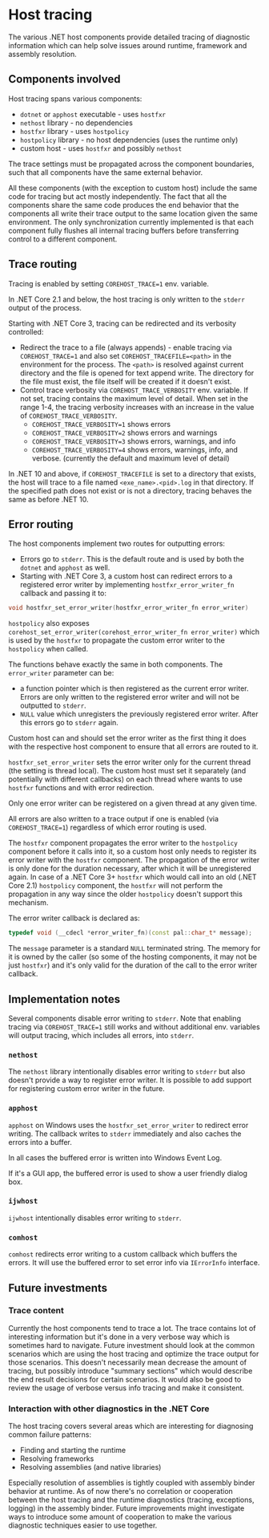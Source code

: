 # Host tracing

The various .NET host components provide detailed tracing of diagnostic information which can help solve issues around runtime, framework and assembly resolution.

## Components involved

Host tracing spans various components:

* `dotnet` or `apphost` executable - uses `hostfxr`
* `nethost` library - no dependencies
* `hostfxr` library - uses `hostpolicy`
* `hostpolicy` library - no host dependencies (uses the runtime only)
* custom host - uses `hostfxr` and possibly `nethost`

The trace settings must be propagated across the component boundaries, such that all components have the same external behavior.

All these components (with the exception to custom host) include the same code for tracing but act mostly independently. The fact that all the components share the same code produces the end behavior that the components all write their trace output to the same location given the same environment. The only synchronization currently implemented is that each component fully flushes all internal tracing buffers before transferring control to a different component.

## Trace routing

Tracing is enabled by setting `COREHOST_TRACE=1` env. variable.

In .NET Core 2.1 and below, the host tracing is only written to the `stderr` output of the process.

Starting with .NET Core 3, tracing can be redirected and its verbosity controlled:

* Redirect the trace to a file (always appends) - enable tracing via `COREHOST_TRACE=1` and also set `COREHOST_TRACEFILE=<path>` in the environment for the process. The `<path>` is resolved against current directory and the file is opened for text append write. The directory for the file must exist, the file itself will be created if it doesn't exist.
* Control trace verbosity via `COREHOST_TRACE_VERBOSITY` env. variable.  If not set, tracing contains the maximum level of detail.  When set in the range 1-4, the tracing verbosity increases with an increase in the value of `COREHOST_TRACE_VERBOSITY`.
  * `COREHOST_TRACE_VERBOSITY=1` shows errors
  * `COREHOST_TRACE_VERBOSITY=2` shows errors and warnings
  * `COREHOST_TRACE_VERBOSITY=3` shows errors, warnings, and info
  * `COREHOST_TRACE_VERBOSITY=4` shows errors, warnings, info, and verbose. (currently the default and maximum level of detail)

In .NET 10 and above, if `COREHOST_TRACEFILE` is set to a directory that exists, the host will trace to a file named `<exe_name>.<pid>.log` in that directory. If the specified path does not exist or is not a directory, tracing behaves the same as before .NET 10.

## Error routing

The host components implement two routes for outputting errors:

* Errors go to `stderr`. This is the default route and is used by both the `dotnet` and `apphost` as well.
* Starting with .NET Core 3, a custom host can redirect errors to a registered error writer by implementing `hostfxr_error_writer_fn` callback and passing it to:

``` C++
void hostfxr_set_error_writer(hostfxr_error_writer_fn error_writer)
```

`hostpolicy` also exposes `corehost_set_error_writer(corehost_error_writer_fn error_writer)` which is used by the `hostfxr` to propagate the custom error writer to the `hostpolicy` when called.

The functions behave exactly the same in both components. The `error_writer` parameter can be:

* a function pointer which is then registered as the current error writer. Errors are only written to the registered error writer and will not be outputted to `stderr`.
* `NULL` value which unregisters the previously registered error writer. After this errors go to `stderr` again.

Custom host can and should set the error writer as the first thing it does with the respective host component to ensure that all errors are routed to it.

`hostfxr_set_error_writer` sets the error writer only for the current thread (the setting is thread local). The custom host must set it separately (and potentially with different callbacks) on each thread where wants to use `hostfxr` functions and with error redirection.

Only one error writer can be registered on a given thread at any given time.

All errors are also written to a trace output if one is enabled (via `COREHOST_TRACE=1`) regardless of which error routing is used.

The `hostfxr` component propagates the error writer to the `hostpolicy` component before it calls into it, so a custom host only needs to register its error writer with the `hostfxr` component. The propagation of the error writer is only done for the duration necessary, after which it will be unregistered again.
In case of a .NET Core 3+ `hostfxr` which would call into an old (.NET Core 2.1) `hostpolicy` component, the `hostfxr` will not perform the propagation in any way since the older `hostpolicy` doesn't support this mechanism.

The error writer callback is declared as:

```cpp
typedef void (__cdecl *error_writer_fn)(const pal::char_t* message);
```

The `message` parameter is a standard `NULL` terminated string. The memory for it is owned by the caller (so some of the hosting components, it may not be just `hostfxr`) and it's only valid for the duration of the call to the error writer callback.

## Implementation notes

Several components disable error writing to `stderr`. Note that enabling tracing via `COREHOST_TRACE=1` still works and without additional env. variables will output tracing, which includes all errors, into `stderr`.

### `nethost`

The `nethost` library intentionally disables error writing to `stderr` but also doesn't provide a way to register error writer. It is possible to add support for registering custom error writer in the future.

### `apphost`

`apphost` on Windows uses the `hostfxr_set_error_writer` to redirect error writing. The callback writes to `stderr` immediately and also caches the errors into a buffer.

In all cases the buffered error is written into Windows Event Log.

If it's a GUI app, the buffered error is used to show a user friendly dialog box.

### `ijwhost`

`ijwhost` intentionally disables error writing to `stderr`.

### `comhost`

`comhost` redirects error writing to a custom callback which buffers the errors. It will use the buffered error to set error info via `IErrorInfo` interface.

## Future investments

### Trace content

Currently the host components tend to trace a lot. The trace contains lot of interesting information but it's done in a very verbose way which is sometimes hard to navigate. Future investment should look at the common scenarios which are using the host tracing and optimize the trace output for those scenarios. This doesn't necessarily mean decrease the amount of tracing, but possibly introduce "summary sections" which would describe the end result decisions for certain scenarios.
It would also be good to review the usage of verbose versus info tracing and make it consistent.

### Interaction with other diagnostics in the .NET Core

The host tracing covers several areas which are interesting for diagnosing common failure patterns:

* Finding and starting the runtime
* Resolving frameworks
* Resolving assemblies (and native libraries)

Especially resolution of assemblies is tightly coupled with assembly binder behavior at runtime. As of now there's no correlation or cooperation between the host tracing and the runtime diagnostics (tracing, exceptions, logging) in the assembly binder. Future improvements might investigate ways to introduce some amount of cooperation to make the various diagnostic techniques easier to use together.

